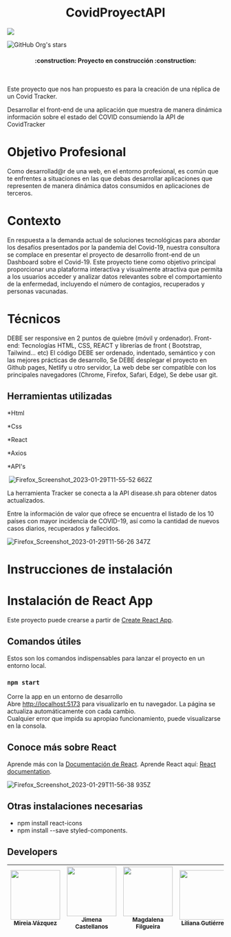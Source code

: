 <h1 align="center"> CovidProyectAPI </h1>

 <p align="left">
   <img src="https://img.shields.io/badge/STATUS-EN%20DESAROLLO-green">
   </p>

![GitHub Org's stars](https://img.shields.io/github/stars/mireiavh?style=social)


<h4 align="center">
:construction: Proyecto en construcción :construction:
</h4>
<br>

Este proyecto que nos han propuesto es para la creación de una réplica de un Covid Tracker. 

Desarrollar el front-end de una aplicación que muestra de manera dinámica información sobre el estado del COVID consumiendo la API de CovidTracker

# Objetivo Profesional
Como desarrollad@r de una web, en el entorno profesional, es común que te enfrentes a situaciones en las que debas desarrollar aplicaciones que representen de manera dinámica datos consumidos en aplicaciones de terceros.

# Contexto
En respuesta a la demanda actual de soluciones tecnológicas para abordar los desafíos presentados por la pandemia del Covid-19, nuestra consultora se complace en presentar el proyecto de desarrollo front-end de un Dashboard sobre el Covid-19. Este proyecto tiene como objetivo principal proporcionar una plataforma interactiva y visualmente atractiva que permita a los usuarios acceder y analizar datos relevantes sobre el comportamiento de la enfermedad, incluyendo el número de contagios, recuperados y personas vacunadas. 

# Técnicos
DEBE ser responsive en 2 puntos de quiebre (móvil y ordenador).
Front-end: Tecnologías HTML, CSS, REACT y librerías de front ( Bootstrap, Tailwind… etc)
El código DEBE ser ordenado, indentado, semántico y con las mejores prácticas de desarrollo,
Se DEBE desplegar el proyecto en Github pages, Netlify u otro servidor,
La web debe ser compatible con los principales navegadores (Chrome, Firefox, Safari, Edge),
Se debe usar git.

## Herramientas utilizadas

*Html

*Css

*React

*Axios

*API's


​
![Firefox_Screenshot_2023-01-29T11-55-52 662Z](https://user-images.githubusercontent.com/117080861/215325514-b9eeb122-ead5-4bfa-a9d4-cd9799fb6696.png)

La herramienta Tracker se conecta a la API disease.sh para obtener datos actualizados.

Entre la información de valor que ofrece se encuentra el listado de los 10 países con mayor incidencia de COVID-19, así como la cantidad de nuevos casos diarios, recuperados y fallecidos.

![Firefox_Screenshot_2023-01-29T11-56-26 347Z](https://user-images.githubusercontent.com/117080861/215325534-4457866b-1ee9-4250-8e54-51c95c7b883a.png)

# Instrucciones de instalación

# Instalación de React App

Este proyecto puede crearse a partir de [Create React App](https://github.com/facebook/create-react-app).

## Comandos útiles
Estos son los comandos indispensables para lanzar el proyecto en un entorno local.


### `npm start`

Corre la app en un entorno de desarrollo \
Abre [http://localhost:5173](http://localhost:5173) para visualizarlo en tu navegador.
La página se actualiza automáticamente con cada cambio.\
Cualquier error que impida su apropiao funcionamiento, puede visualizarse en la consola.


## Conoce más sobre React

Aprende más con la [Documentación de React](https://facebook.github.io/create-react-app/docs/getting-started).
Aprende React aquí: [React documentation](https://reactjs.org/).

![Firefox_Screenshot_2023-01-29T11-56-38 935Z](https://user-images.githubusercontent.com/117080861/215325556-09bbf013-9632-4581-9caa-72d9c2fbfe1c.png)



## Otras instalaciones necesarias

* npm install react-icons
* npm install --save styled-components.

## Developers

| [<img src="https://avatars.githubusercontent.com/u/132447061?v=4?v=4" width=115><br><sub>Mireia Vázquez</sub>](https://github.com/mireiavh) |  [<img src="https://avatars.githubusercontent.com/u/132447075?v=4?v=4" width=115><br><sub>Jimena Castellanos</sub>](https://github.com/Jimena81) |  [<img src="https://avatars.githubusercontent.com/u/132447020?v=4" width=115><br><sub>Magdalena Filgueira</sub>](https://github.com/MaggieFilgueira) | [<img src="https://avatars.githubusercontent.com/u/132386229?v=4" width=115><br><sub>Liliana Gutiérrez</sub>](https://github.com/LilinaG) | [<img src="https://avatars.githubusercontent.com/u/132447264?v=4" width=115><br><sub>Madelaine Pereira</sub>](https://github.com/Madelainepereira) |
| :---: | :---: | :---: | :---: | :---: |
 
